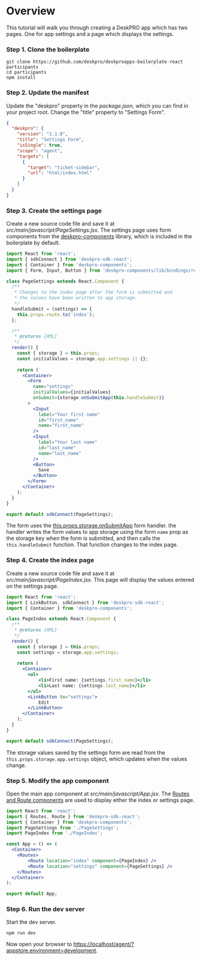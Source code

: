 Overview
========
This tutorial will walk you through creating a DeskPRO app which has two pages. One for app settings and a page which displays the settings.

### Step 1. Clone the boilerplate

```
git clone https://github.com/deskpro/deskproapps-boilerplate-react participants
cd participants
npm install
```

### Step 2. Update the manifest
Update the "deskpro" property in the _package.json_, which you can find in your project root. Change the "title" property to "Settings Form".

```json
{
  "deskpro": {
    "version": "2.1.0",
    "title": "Settings Form",
    "isSingle": true,
    "scope": "agent",
    "targets": [
      {
        "target": "ticket-sidebar",
        "url": "html/index.html"
      }
    ]
  }
}
```

### Step 3. Create the settings page
Create a new source code file and save it at _src/main/javascript/PageSettings.jsx_. The settings page uses form components from the [deskpro-components](https://github.com/deskpro/deskpro-components) library, which is included in the boilerplate by default.

```jsx
import React from 'react';
import { sdkConnect } from 'deskpro-sdk-react';
import { Container } from 'deskpro-components';
import { Form, Input, Button } from 'deskpro-components/lib/bindings/redux-form';

class PageSettings extends React.Component {
  /**
   * Changes to the index page after the form is submitted and
   * the values have been written to app storage.
   */
  handleSubmit = (settings) => {
    this.props.route.to('index');
  };

  /**
   * @returns {XML}
   */
  render() {
    const { storage } = this.props;
    const initialValues = storage.app.settings || {};
    
    return (
      <Container>
        <Form
          name="settings"
          initialValues={initialValues}
          onSubmit={storage.onSubmitApp(this.handleSubmit)}
        >
          <Input
            label="Your first name"
            id="first_name"
            name="first_name"
          />
          <Input
            label="Your last name"
            id="last_name"
            name="last_name"
          />
          <Button>
            Save
          </Button>
        </Form>
      </Container>
    );
  }
}

export default sdkConnect(PageSettings);
```

The form uses the [this.props.storage.onSubmitApp](/pages/props/#storage) form handler. the handler writes the form values to app storage using the form `name` prop as the storage key when the form is submitted, and then calls the `this.handleSubmit` function. That function changes to the index page.

### Step 4. Create the index page
Create a new source code file and save it at _src/main/javascript/PageIndex.jsx_. This page will display the values entered on the settings page.

```jsx
import React from 'react';
import { LinkButton, sdkConnect } from 'deskpro-sdk-react';
import { Container } from 'deskpro-components';

class PageIndex extends React.Component {
  /**
   * @returns {XML}
   */
  render() {
    const { storage } = this.props;
    const settings = storage.app.settings;
    
    return (
      <Container>
        <ul>
            <li>First name: {settings.first_name}</li>
            <li>Last name: {settings.last_name}</li>
        </ul>
        <LinkButton to="settings">
            Edit
        </LinkButton>
      </Container>
    );
  }
}

export default sdkConnect(PageSettings);
```

The storage values saved by the settings form are read from the `this.props.storage.app.settings` object, which updates when the values change.

### Step 5. Modify the app component
Open the main app component at _src/main/javascript/App.jsx_. The [Routes and Route components](/pages/components/Routes/) are used to display either the index or settings page.

```jsx
import React from 'react';
import { Routes, Route } from 'deskpro-sdk-react';
import { Container } from 'deskpro-components';
import PageSettings from './PageSettings';
import PageIndex from './PageIndex';

const App = () => (
  <Container>
    <Routes>
        <Route location="index" component={PageIndex} />
        <Route location="settings" component={PageSettings} />
    </Routes>
  </Container>
);

export default App;
```

### Step 6. Run the dev server
Start the dev server.

```
npm run dev
```

Now open your browser to [https://localhost/agent/?appstore.environment=development](https://deskpro-dev/agent/?appstore.environment=development).
